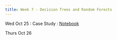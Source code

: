 ```yaml
---
title: Week 7 - Decision Trees and Random Forests
---
```


Wed Oct 25
: Case Study
   : [Notebook](assets/images/Lecture7.ipynb.zip)

Thurs Oct 26
<!-- : **Homework**{: .label .label-blue }Example name -->
  <!-- : [Solutions](#) -->